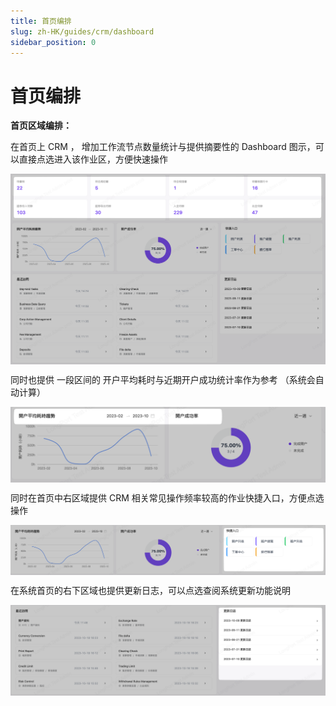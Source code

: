 ```yaml
---
title: 首页编排
slug: zh-HK/guides/crm/dashboard
sidebar_position: 0
---
```



# 首页编排

**首页区域编排：**

在首页上 CRM ， 增加工作流节点数量统计与提供摘要性的 Dashboard 图示，可以直接点选进入该作业区，方便快速操作

<img src="./assets/XL1Jb476NoHlUlx6Qu3cRKh9nFc.png" src-width="2494" src-height="1508" align="center"/>

同时也提供 一段区间的 开户平均耗时与近期开户成功统计率作为参考 （系统会自动计算）

<img src="./assets/RJrJbRicso85NVxYpBXcj4fJnEo.png" src-width="1660" src-height="400" align="center"/>

同时在首页中右区域提供 CRM 相关常见操作频率较高的作业快捷入口，方便点选操作

<img src="./assets/Y75ObsRDvox5eQx9O50c2t8unwb.png" src-width="2462" src-height="394" align="center"/>

在系统首页的右下区域也提供更新日志，可以点选查阅系统更新功能说明

<img src="./assets/TC84b1Ud5o9zS9xeCkTcrJH5njf.png" src-width="2492" src-height="716" align="center"/>

